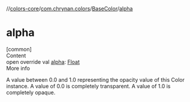 //[colors-core](../../../index.md)/[com.chrynan.colors](../index.md)/[BaseColor](index.md)/[alpha](alpha.md)



# alpha  
[common]  
Content  
open override val [alpha](alpha.md): [Float](https://kotlinlang.org/api/latest/jvm/stdlib/kotlin/-float/index.html)  
More info  


A value between 0.0 and 1.0 representing the opacity value of this Color instance. A value of 0.0 is completely transparent. A value of 1.0 is completely opaque.

  



